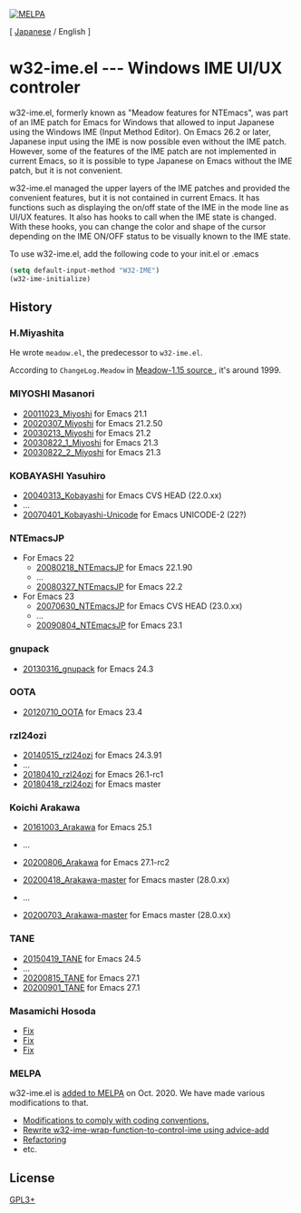 [![MELPA](https://melpa.org/packages/w32-ime-badge.svg)](https://melpa.org/#/w32-ime)

[ [Japanese](./README.md) / English ]

# w32-ime.el --- Windows IME UI/UX controler

w32-ime.el, formerly known as "Meadow features for NTEmacs", was part of
an IME patch for Emacs for Windows that allowed to input Japanese using
the Windows IME (Input Method Editor).  On Emacs 26.2 or later, Japanese
input using the IME is now possible even without the IME patch.  However,
some of the features of the IME patch are not implemented in current
Emacs, so it is possible to type Japanese on Emacs without the IME patch,
but it is not convenient.

w32-ime.el managed the upper layers of the IME patches and provided the
convenient features, but it is not contained in current Emacs.  It has
functions such as displaying the on/off state of the IME in the mode line
as UI/UX features.  It also has hooks to call when the IME state is
changed.  With these hooks, you can change the color and shape of the
cursor depending on the IME ON/OFF status to be visually known to the
IME state.

To use w32-ime.el, add the following code to your init.el or .emacs

```el
(setq default-input-method "W32-IME")
(w32-ime-initialize)
```

## History

### H.Miyashita

He wrote `meadow.el`, the predecessor to `w32-ime.el`.

According to `ChangeLog.Meadow` in
[Meadow-1.15 source
](http://www.ring.gr.jp/archives/pc/meadow/1.15/Meadow-1.15-1-src.tar.gz)
, it's around 1999.

### MIYOSHI Masanori

* [20011023_Miyoshi](https://github.com/trueroad/w32-ime.el/tree/20011023_Miyoshi) for Emacs 21.1
* [20020307_Miyoshi](https://github.com/trueroad/w32-ime.el/tree/20020307_Miyoshi) for Emacs 21.2.50
* [20030213_Miyoshi](https://github.com/trueroad/w32-ime.el/tree/20030213_Miyoshi) for Emacs 21.2
* [20030822_1_Miyoshi](https://github.com/trueroad/w32-ime.el/tree/20030822_1_Miyoshi) for Emacs 21.3
* [20030822_2_Miyoshi](https://github.com/trueroad/w32-ime.el/tree/20030822_2_Miyoshi) for Emacs 21.3

### KOBAYASHI Yasuhiro

* [20040313_Kobayashi](https://github.com/trueroad/w32-ime.el/tree/20040313_Kobayashi) for Emacs CVS HEAD (22.0.xx)
* ...
* [20070401_Kobayashi-Unicode](https://github.com/trueroad/w32-ime.el/tree/20070401_Kobayashi-Unicode) for Emacs UNICODE-2 (22?)

### NTEmacsJP

* For Emacs 22
    * [20080218_NTEmacsJP](https://github.com/trueroad/w32-ime.el/tree/20080218_NTEmacsJP) for Emacs 22.1.90
    * ...
    * [20080327_NTEmacsJP](https://github.com/trueroad/w32-ime.el/tree/20080327_NTEmacsJP) for Emacs 22.2
* For Emacs 23
    * [20070630_NTEmacsJP](https://github.com/trueroad/w32-ime.el/tree/20070630_NTEmacsJP) for Emacs CVS HEAD (23.0.xx)
    * ...
    * [20090804_NTEmacsJP](https://github.com/trueroad/w32-ime.el/tree/20090804_NTEmacsJP) for Emacs 23.1

### gnupack

* [20130316_gnupack](https://github.com/trueroad/w32-ime.el/tree/20130316_gnupack) for Emacs 24.3

### OOTA

* [20120710_OOTA](https://github.com/trueroad/w32-ime.el/tree/20120710_OOTA) for Emacs 23.4

### rzl24ozi

* [20140515_rzl24ozi](https://github.com/trueroad/w32-ime.el/tree/20140515_rzl24ozi) for Emacs 24.3.91
* ...
* [20180410_rzl24ozi](https://github.com/trueroad/w32-ime.el/tree/20180410_rzl24ozi) for Emacs 26.1-rc1
* [20180418_rzl24ozi](https://github.com/trueroad/w32-ime.el/tree/20180418_rzl24ozi) for Emacs master

### Koichi Arakawa

* [20161003_Arakawa](https://github.com/trueroad/w32-ime.el/tree/20161003_Arakawa) for Emacs 25.1
* ...
* [20200806_Arakawa](https://github.com/trueroad/w32-ime.el/tree/20200806_Arakawa) for Emacs 27.1-rc2

* [20200418_Arakawa-master](https://github.com/trueroad/w32-ime.el/tree/20200418_Arakawa-master) for Emacs master (28.0.xx)
* ...
* [20200703_Arakawa-master](https://github.com/trueroad/w32-ime.el/tree/20200703_Arakawa-master) for Emacs master (28.0.xx)

### TANE

* [20150419_TANE](https://github.com/trueroad/w32-ime.el/tree/20150419_TANE) for Emacs 24.5
* ...
* [20200815_TANE](https://github.com/trueroad/w32-ime.el/tree/20200815_TANE) for Emacs 27.1
* [20200901_TANE](https://github.com/trueroad/w32-ime.el/tree/20200901_TANE) for Emacs 27.1

### Masamichi Hosoda

* [Fix](https://github.com/trueroad/w32-ime.el/tree/20200824_Hosoda)
* [Fix](https://github.com/trueroad/w32-ime.el/tree/20200826_Hosoda)
* [Fix](https://github.com/trueroad/w32-ime.el/tree/20200829_Hosoda)

### MELPA

w32-ime.el is
[added to MELPA](https://melpa.org/#/w32-ime) on Oct. 2020.
We have made various modifications to that.

* [Modifications to comply with coding conventions.
](https://github.com/trueroad/w32-ime.el/commit/4265355ad0ac07c8723a0db8276b5c9340c6f2b0)
* [Rewrite w32-ime-wrap-function-to-control-ime using advice-add
](https://github.com/trueroad/w32-ime.el/pull/2)
* [Refactoring
](https://github.com/trueroad/w32-ime.el/pull/1)
* etc.

## License

[GPL3+](./COPYING)
